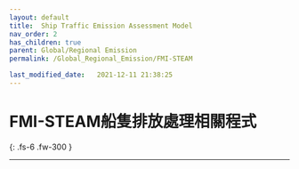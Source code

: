```yaml
---
layout: default
title:  Ship Traffic Emission Assessment Model
nav_order: 2
has_children: true
parent: Global/Regional Emission
permalink: /Global_Regional_Emission/FMI-STEAM

last_modified_date:   2021-12-11 21:38:25
---
```


# FMI-STEAM船隻排放處理相關程式

{: .fs-6 .fw-300 }

---


